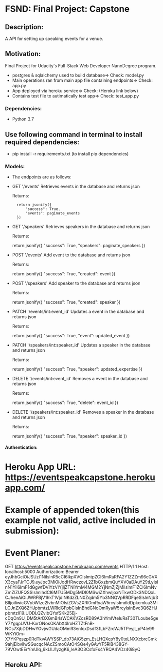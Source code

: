 # FSND: Final Project: Capstone 

## Description: 
A API for setting up speaking events for a venue.

## Motivation: 
Final Project for Udacity's Full-Stack Web Developer NanoDegree program.
- postgres & sqlalchemy used to build database=> Check: model.py
- Main operations ran from main app file containing endpoints=> Check: app.py
- App deployed via heroku service=> Check: (Heroku link below)
- Contains test file to autimatically test app=> Check: test_app.py


### Dependencies:
- Python 3.7
## Use following command in terminal to install required dependencies:

- pip install -r requirements.txt (to install pip dependencies)

### Models:
- The endpoints are as follows: 

- GET '/events'
    Retrieves events in the database and returns json

    Returns:

        return jsonify({
            "success": True, 
            "events": paginate_events
        })

- GET '/speakers'
    Retrieves speakers in the database and returns json

    Returns:

    return jsonify({
        "success": True, 
        "speakers": paginate_speakers
    })

- POST '/events'
    Add event to the database and returns json

    Returns:

    return jsonify({
        "success": True, 
        "created": event
    })

- POST '/speakers'
    Add speaker to the database and returns json

    Returns:

    return jsonify({
        "success": True, 
        "created": speaker
    })

- PATCH '/events/int:event_id' 
    Updates a event in the database and returns json

    Returns:

    return jsonify({
        "success": True, 
        "event": updated_event
    })

- PATCH '/speakers/int:speaker_id'
    Updates a speaker in the database and returns json

    Returns:

    return jsonify({
        "success": True, 
        "speaker": updated_expertise
    })

- DELETE '/events/int:event_id'
    Removes a event in the database and returns json

    Returns:

    return jsonify({
        "success": True, 
        "delete": event_id
    })

- DELETE '/speakers/int:speaker_id'
    Removes a speaker in the database and returns json

    Returns:

    return jsonify({
        "success": True, 
        "speaker": speaker_id
    })

#### Authentication:

# Heroku App URL: https://eventspeakcapstone.herokuapp.com/ 

# Example of appended token(this example not valid, active included in submission):
 
# Event Planer: 
GET https://eventspeakcapstone.herokuapp.com/events HTTP/1.1
Host: localhost:5000
Authorization: Bearer eyJhbGciOiJSUzI1NiIsInR5cCI6IkpXVCIsImtpZCI6ImRaRFA2Y1ZZZm96cGVXX3cyaFJrTCJ9.eyJpc3MiOiJodHRwczovL2Z1bGxzbmQuYXV0aDAuY29tLyIsInN1YiI6ImF1dGgwfDVlYzVlYjljZTNlYmM4MGM2YjNmZjZjMiIsImF1ZCI6ImNvZmZlZUFQSSIsImlhdCI6MTU5MDg5MDI0MSwiZXhwIjoxNTkwODk3NDQxLCJhenAiOiJWRFBjV1hkT1VjdlNKdzZLN0Zqdm5Yb3NNQVpRRDFqeSIsInNjb3BlIjoiIiwicGVybWlzc2lvbnMiOlsiZGVsZXRlOmRyaW5rcyIsImdldDpkcmlua3MiLCJnZXQ6ZHJpbmtzLWRldGFpbCIsInBhdGNoOmRyaW5rcyIsInBvc3Q6ZHJpbmtzIl19.UODLQZvibQYsfSKk25Ej-cDqOn9U_DM5tArDXGmB4sWCAKVZcsRD89A3hYmIVteluRaT30TLoube5geY7YgqpUVU-KxrONosOKAbX4lrxHZTZtFnB-NCs7XjbDDHwYOvjwGUdaOMmR3enlcxDsdf3fLbFZroWJ5TPeyjl_pP4le99WKYiOm-X7YKPqszp0RdTkvAWYSSP_db73AiG5zm_EsLHQXcpY8y0toLNXXcbrcGmk9ahjEibvilwSGucqcNAcZSmoCAtO4SQe4yGAvYF5RlB438GY-79VOwtEErYmUlq_6kLlIJ1yzgK6_leA3O3CsfoFs4YRQA4VDz40i8yQ

## Heroku API:

